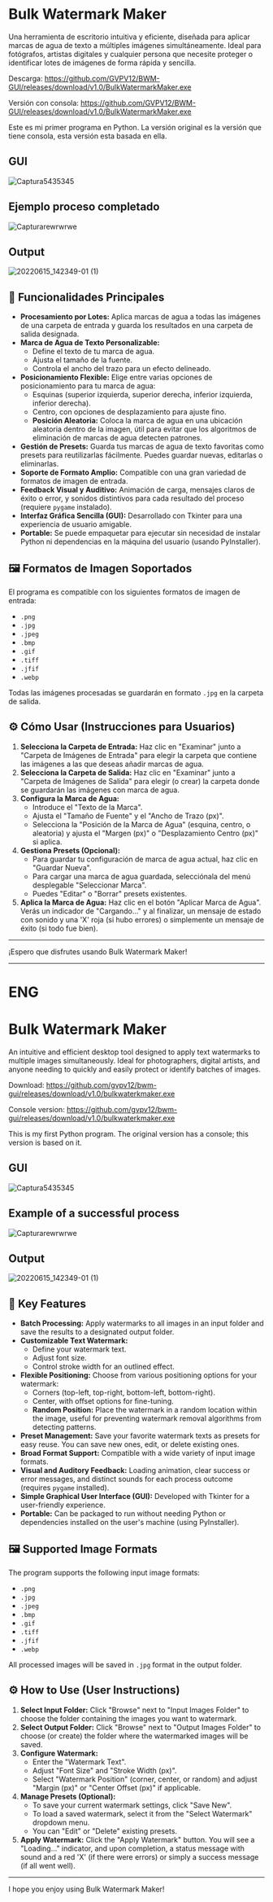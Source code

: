 # Bulk Watermark Maker

Una herramienta de escritorio intuitiva y eficiente, diseñada para aplicar marcas de agua de texto a múltiples imágenes simultáneamente. Ideal para fotógrafos, artistas digitales y cualquier persona que necesite proteger o identificar lotes de imágenes de forma rápida y sencilla.

Descarga: https://github.com/GVPV12/BWM-GUI/releases/download/v1.0/BulkWatermarkMaker.exe

Versión con consola: https://github.com/GVPV12/BWM-GUI/releases/download/v1.0/BulkWatermarkMaker.exe

Este es mi primer programa en Python. La versión original es la versión que tiene consola, esta versión esta basada en ella.

## GUI
![Captura5435345](https://github.com/user-attachments/assets/02a81534-dd5c-4769-af62-066da4f411d1)
## Ejemplo proceso completado
![Capturarewrwrwe](https://github.com/user-attachments/assets/e1e447c4-33ed-4886-a310-b1983ad0b295)
## Output
![20220615_142349-01 (1)](https://github.com/user-attachments/assets/08d2e751-378d-4bdc-87f0-8916bebbcfd3)

## 🚀 Funcionalidades Principales

* **Procesamiento por Lotes:** Aplica marcas de agua a todas las imágenes de una carpeta de entrada y guarda los resultados en una carpeta de salida designada.
* **Marca de Agua de Texto Personalizable:**
    * Define el texto de tu marca de agua.
    * Ajusta el tamaño de la fuente.
    * Controla el ancho del trazo para un efecto delineado.
* **Posicionamiento Flexible:** Elige entre varias opciones de posicionamiento para tu marca de agua:
    * Esquinas (superior izquierda, superior derecha, inferior izquierda, inferior derecha).
    * Centro, con opciones de desplazamiento para ajuste fino.
    * **Posición Aleatoria:** Coloca la marca de agua en una ubicación aleatoria dentro de la imagen, útil para evitar que los algoritmos de eliminación de marcas de agua detecten patrones.
* **Gestión de Presets:** Guarda tus marcas de agua de texto favoritas como presets para reutilizarlas fácilmente. Puedes guardar nuevas, editarlas o eliminarlas.
* **Soporte de Formato Amplio:** Compatible con una gran variedad de formatos de imagen de entrada.
* **Feedback Visual y Auditivo:** Animación de carga, mensajes claros de éxito o error, y sonidos distintivos para cada resultado del proceso (requiere `pygame` instalado).
* **Interfaz Gráfica Sencilla (GUI):** Desarrollado con Tkinter para una experiencia de usuario amigable.
* **Portable:** Se puede empaquetar para ejecutar sin necesidad de instalar Python ni dependencias en la máquina del usuario (usando PyInstaller).

## 🖼️ Formatos de Imagen Soportados

El programa es compatible con los siguientes formatos de imagen de entrada:

* `.png`
* `.jpg`
* `.jpeg`
* `.bmp`
* `.gif`
* `.tiff`
* `.jfif`
* `.webp`

Todas las imágenes procesadas se guardarán en formato `.jpg` en la carpeta de salida.

## ⚙️ Cómo Usar (Instrucciones para Usuarios)

1.  **Selecciona la Carpeta de Entrada:** Haz clic en "Examinar" junto a "Carpeta de Imágenes de Entrada" para elegir la carpeta que contiene las imágenes a las que deseas añadir marcas de agua.
2.  **Selecciona la Carpeta de Salida:** Haz clic en "Examinar" junto a "Carpeta de Imágenes de Salida" para elegir (o crear) la carpeta donde se guardarán las imágenes con marca de agua.
3.  **Configura la Marca de Agua:**
    * Introduce el "Texto de la Marca".
    * Ajusta el "Tamaño de Fuente" y el "Ancho de Trazo (px)".
    * Selecciona la "Posición de la Marca de Agua" (esquina, centro, o aleatoria) y ajusta el "Margen (px)" o "Desplazamiento Centro (px)" si aplica.
4.  **Gestiona Presets (Opcional):**
    * Para guardar tu configuración de marca de agua actual, haz clic en "Guardar Nueva".
    * Para cargar una marca de agua guardada, selecciónala del menú desplegable "Seleccionar Marca".
    * Puedes "Editar" o "Borrar" presets existentes.
5.  **Aplica la Marca de Agua:** Haz clic en el botón "Aplicar Marca de Agua". Verás un indicador de "Cargando..." y al finalizar, un mensaje de estado con sonido y una 'X' roja (si hubo errores) o simplemente un mensaje de éxito (si todo fue bien).

---

¡Espero que disfrutes usando Bulk Watermark Maker!


---

# ENG

# Bulk Watermark Maker

An intuitive and efficient desktop tool designed to apply text watermarks to multiple images simultaneously. Ideal for photographers, digital artists, and anyone needing to quickly and easily protect or identify batches of images.

Download: https://github.com/gvpv12/bwm-gui/releases/download/v1.0/bulkwaterkmaker.exe

Console version: https://github.com/gvpv12/bwm-gui/releases/download/v1.0/bulkwaterkmaker.exe

This is my first Python program. The original version has a console; this version is based on it.

## GUI
![Captura5435345](https://github.com/user-attachments/assets/02a81534-dd5c-4769-af62-066da4f411d1)
## Example of a successful process
![Capturarewrwrwe](https://github.com/user-attachments/assets/e1e447c4-33ed-4886-a310-b1983ad0b295)
## Output
![20220615_142349-01 (1)](https://github.com/user-attachments/assets/08d2e751-378d-4bdc-87f0-8916bebbcfd3)

## 🚀 Key Features

* **Batch Processing:** Apply watermarks to all images in an input folder and save the results to a designated output folder.
* **Customizable Text Watermark:**
    * Define your watermark text.
    * Adjust font size.
    * Control stroke width for an outlined effect.
* **Flexible Positioning:** Choose from various positioning options for your watermark:
    * Corners (top-left, top-right, bottom-left, bottom-right).
    * Center, with offset options for fine-tuning.
    * **Random Position:** Place the watermark in a random location within the image, useful for preventing watermark removal algorithms from detecting patterns.
* **Preset Management:** Save your favorite watermark texts as presets for easy reuse. You can save new ones, edit, or delete existing ones.
* **Broad Format Support:** Compatible with a wide variety of input image formats.
* **Visual and Auditory Feedback:** Loading animation, clear success or error messages, and distinct sounds for each process outcome (requires `pygame` installed).
* **Simple Graphical User Interface (GUI):** Developed with Tkinter for a user-friendly experience.
* **Portable:** Can be packaged to run without needing Python or dependencies installed on the user's machine (using PyInstaller).

## 🖼️ Supported Image Formats

The program supports the following input image formats:

* `.png`
* `.jpg`
* `.jpeg`
* `.bmp`
* `.gif`
* `.tiff`
* `.jfif`
* `.webp`

All processed images will be saved in `.jpg` format in the output folder.

## ⚙️ How to Use (User Instructions)

1.  **Select Input Folder:** Click "Browse" next to "Input Images Folder" to choose the folder containing the images you want to watermark.
2.  **Select Output Folder:** Click "Browse" next to "Output Images Folder" to choose (or create) the folder where the watermarked images will be saved.
3.  **Configure Watermark:**
    * Enter the "Watermark Text".
    * Adjust "Font Size" and "Stroke Width (px)".
    * Select "Watermark Position" (corner, center, or random) and adjust "Margin (px)" or "Center Offset (px)" if applicable.
4.  **Manage Presets (Optional):**
    * To save your current watermark settings, click "Save New".
    * To load a saved watermark, select it from the "Select Watermark" dropdown menu.
    * You can "Edit" or "Delete" existing presets.
5.  **Apply Watermark:** Click the "Apply Watermark" button. You will see a "Loading..." indicator, and upon completion, a status message with sound and a red 'X' (if there were errors) or simply a success message (if all went well).

---

I hope you enjoy using Bulk Watermark Maker!
